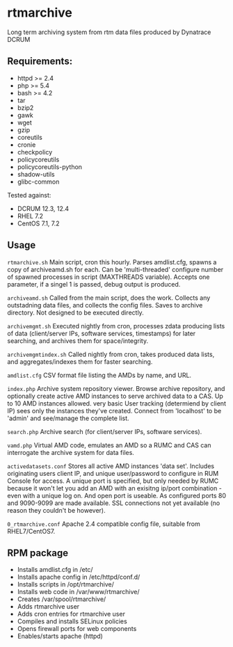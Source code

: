 # rtmarchive
Long term archiving system from rtm data files produced by Dynatrace DCRUM

## Requirements:
- httpd >= 2.4
- php >= 5.4
- bash >= 4.2
- tar
- bzip2
- gawk
- wget
- gzip
- coreutils
- cronie
- checkpolicy
- policycoreutils
- policycoreutils-python
- shadow-utils
- glibc-common

Tested against:
- DCRUM 12.3, 12.4
- RHEL 7.2
- CentOS 7.1, 7.2

## Usage

`rtmarchive.sh`
Main script, cron this hourly.
Parses amdlist.cfg, spawns a copy of archiveamd.sh for each. Can be 'multi-threaded' configure number of spawned processes in script (MAXTHREADS variable).
Accepts one parameter, if a singel 1 is passed, debug output is produced.

`archiveamd.sh`
Called from the main script, does the work.
Collects any outstadning data files, and collects the config files. Saves to archive directory.
Not designed to be executed directly.

`archivemgmt.sh`
Executed nightly from cron, processes zdata producing lists of data (client/server IPs, software services, timestamps) for later searching, and archives them for space/integrity.

`archivemgmtindex.sh`
Called nightly from cron, takes produced data lists, and aggregates/indexes them for faster searching.

`amdlist.cfg`
CSV format file listing the AMDs by name, and URL.

`index.php`
Archive system repository viewer. Browse archive repository, and optionally create active AMD instances to serve archived data to a CAS.
Up to 10 AMD instances allowed.  very basic User tracking (determiend by client IP) sees only the instances they've created. Connect from 'localhost' to be 'admin' and see/manage the complete list.

`search.php`
Archive search (for client/server IPs, software services).

`vamd.php`
Virtual AMD code, emulates an AMD so a RUMC and CAS can interrogate the archive system for data files.

`activedatasets.conf`
Stores all active AMD instances 'data set'. Includes originating users client IP, and unique user/password to configure in RUM Console for access. A unique port is specified, but only needed by RUMC because it won't let you add an AMD with an exisitng ip/port combination - even with a unique log on.  And open port is useable.  As configured ports 80 and 9090-9099 are made available. SSL connections not yet available (no reason they couldn't be however). 

`0_rtmarchive.conf`
Apache 2.4 compatible config file, suitable from RHEL7/CentOS7.

## RPM package
- Installs amdlist.cfg in /etc/
- Installs apache config in /etc/httpd/conf.d/
- Installs scripts in /opt/rtmarchive/
- Installs web code in /var/www/rtmarchive/
- Creates /var/spool/rtmarchive/
- Adds rtmarchive user
- Adds cron entries for rtmarchive user
- Compiles and installs SELinux policies
- Opens firewall ports for web components
- Enables/starts apache (httpd)

